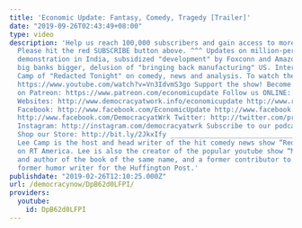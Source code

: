 ```yaml
---
title: 'Economic Update: Fantasy, Comedy, Tragedy [Trailer]'
date: "2019-09-26T02:43:49+08:00"
type: video
description: 'Help us reach 100,000 subscribers and gain access to more studio time!
  Please hit the red SUBSCRIBE button above. ^^^ Updates on million-person Communist
  demonstration in India, subsidized "development" by Foxconn and Amazon, merger making
  big banks bigger, delusion of "bringing back manufacturing" US. Interview with Lee
  Camp of "Redacted Tonight" on comedy, news and analysis. To watch the full episode:
  https://www.youtube.com/watch?v=Vn3IdvmS3go Support the show! Become an EU patron
  on Patreon: https://www.patreon.com/economicupdate Follow us ONLINE: Patreon: https://www.patreon.com/economicupdate
  Websites: http://www.democracyatwork.info/economicupdate http://www.rdwolff.com
  Facebook: http://www.facebook.com/EconomicUpdate http://www.facebook.com/RichardDWolff
  http://www.facebook.com/DemocracyatWrk Twitter: http://twitter.com/profwolff http://twitter.com/democracyatwrk
  Instagram: http://instagram.com/democracyatwrk Subscribe to our podcast: http://economicupdate.libsyn.com
  Shop our Store: http://bit.ly/2JkxIfy ________________________________________________________
  Lee Camp is the host and head writer of the hit comedy news show “Redacted Tonight”
  on RT America. Lee is also the creator of the popular youtube show “Moment of Clarity”
  and author of the book of the same name, and a former contributor to the Onion and
  former humor writer for the Huffington Post.'
publishdate: "2019-02-26T12:10:25.000Z"
url: /democracynow/DpB62d0LFPI/
providers:
  youtube:
    id: DpB62d0LFPI
---
```

